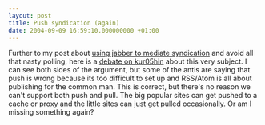 ```yaml
---
layout: post
title: Push syndication (again)
date: 2004-09-09 16:59:10.000000000 +01:00
---
```

Further to my post about <a href="http://dominicsayers.blogspot.com/2004/07/syndication-over-jabber.html">using jabber to mediate syndication</a> and avoid all that nasty polling, here is a <a href="http://www.kuro5hin.org/story/2004/9/5/124516/6906">debate on kur05hin</a> about this very subject. I can see both sides of the argument, but some of the antis are saying that push is wrong because its too difficult to set up and RSS/Atom is all about publishing for the common man. This is correct, but there's no reason we can't support both push and pull. The big popular sites can get pushed to a cache or proxy and the little sites can just get pulled occasionally. Or am I missing something again?
